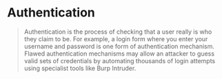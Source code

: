 # Authentication
> Authentication is the process of checking that a user really is who they claim to be. For example, a login form where you enter your username and password is one form of authentication mechanism. Flawed authentication mechanisms may allow an attacker to guess valid sets of credentials by automating thousands of login attempts using specialist tools like Burp Intruder.

